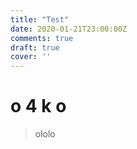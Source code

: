 ```yaml
---
title: "Test"
date: 2020-01-21T23:00:00Z
comments: true
draft: true
cover: ''
--- 
```


# o 4 k o 


> ololo